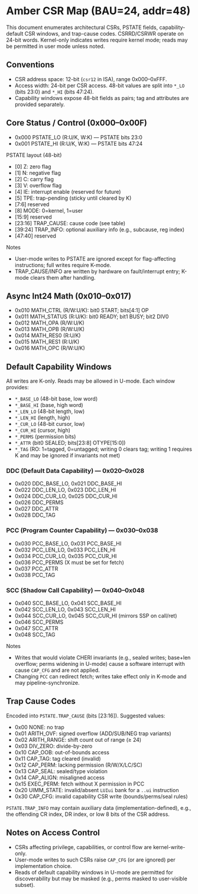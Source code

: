 # Amber CSR Map (BAU=24, addr=48)

This document enumerates architectural CSRs, PSTATE fields, capability-default CSR windows, and trap-cause codes. CSRRD/CSRWR operate on 24-bit words. Kernel-only indicates writes require kernel mode; reads may be permitted in user mode unless noted.

## Conventions

- CSR address space: 12-bit (`csr12` in ISA), range 0x000–0xFFF.
- Access width: 24-bit per CSR access. 48-bit values are split into `*_LO` (bits 23:0) and `*_HI` (bits 47:24).
- Capability windows expose 48-bit fields as pairs; tag and attributes are provided separately.

## Core Status / Control (0x000–0x00F)

- 0x000 PSTATE_LO (R:U/K, W:K) — PSTATE bits 23:0
- 0x001 PSTATE_HI (R:U/K, W:K) — PSTATE bits 47:24

PSTATE layout (48-bit)

- [0] Z: zero flag
- [1] N: negative flag
- [2] C: carry flag
- [3] V: overflow flag
- [4] IE: interrupt enable (reserved for future)
- [5] TPE: trap-pending (sticky until cleared by K)
- [7:6] reserved
- [8] MODE: 0=kernel, 1=user
- [15:9] reserved
- [23:16] TRAP_CAUSE: cause code (see table)
- [39:24] TRAP_INFO: optional auxiliary info (e.g., subcause, reg index)
- [47:40] reserved

Notes

- User-mode writes to PSTATE are ignored except for flag-affecting instructions; full writes require K-mode.
- TRAP_CAUSE/INFO are written by hardware on fault/interrupt entry; K-mode clears them after handling.

## Async Int24 Math (0x010–0x017)

- 0x010 MATH_CTRL (R/W:U/K): bit0 START; bits[4:1] OP
- 0x011 MATH_STATUS (R:U/K): bit0 READY; bit1 BUSY; bit2 DIV0
- 0x012 MATH_OPA (R/W:U/K)
- 0x013 MATH_OPB (R/W:U/K)
- 0x014 MATH_RES0 (R:U/K)
- 0x015 MATH_RES1 (R:U/K)
- 0x016 MATH_OPC (R/W:U/K)

## Default Capability Windows

All writes are K-only. Reads may be allowed in U-mode. Each window provides:

- `*_BASE_LO` (48-bit base, low word)
- `*_BASE_HI` (base, high word)
- `*_LEN_LO`  (48-bit length, low)
- `*_LEN_HI`  (length, high)
- `*_CUR_LO`  (48-bit cursor, low)
- `*_CUR_HI`  (cursor, high)
- `*_PERMS`   (permission bits)
- `*_ATTR`    (bit0 SEALED; bits[23:8] OTYPE[15:0])
- `*_TAG`     (RO: 1=tagged, 0=untagged; writing 0 clears tag; writing 1 requires K and may be ignored if invariants not met)

### DDC (Default Data Capability) — 0x020–0x028

- 0x020 DDC_BASE_LO, 0x021 DDC_BASE_HI
- 0x022 DDC_LEN_LO,  0x023 DDC_LEN_HI
- 0x024 DDC_CUR_LO,  0x025 DDC_CUR_HI
- 0x026 DDC_PERMS
- 0x027 DDC_ATTR
- 0x028 DDC_TAG

### PCC (Program Counter Capability) — 0x030–0x038

- 0x030 PCC_BASE_LO, 0x031 PCC_BASE_HI
- 0x032 PCC_LEN_LO,  0x033 PCC_LEN_HI
- 0x034 PCC_CUR_LO,  0x035 PCC_CUR_HI
- 0x036 PCC_PERMS (X must be set for fetch)
- 0x037 PCC_ATTR
- 0x038 PCC_TAG

### SCC (Shadow Call Capability) — 0x040–0x048

- 0x040 SCC_BASE_LO, 0x041 SCC_BASE_HI
- 0x042 SCC_LEN_LO,  0x043 SCC_LEN_HI
- 0x044 SCC_CUR_LO,  0x045 SCC_CUR_HI (mirrors SSP on call/ret)
- 0x046 SCC_PERMS
- 0x047 SCC_ATTR
- 0x048 SCC_TAG

Notes

- Writes that would violate CHERI invariants (e.g., sealed writes; base+len overflow; perms widening in U-mode) cause a software interrupt with cause `CAP_CFG` and are not applied.
- Changing `PCC` can redirect fetch; writes take effect only in K-mode and may pipeline-synchronize.

## Trap Cause Codes

Encoded into `PSTATE.TRAP_CAUSE` (bits [23:16]). Suggested values:

- 0x00 NONE: no trap
- 0x01 ARITH_OVF: signed overflow (ADD/SUB/NEG trap variants)
- 0x02 ARITH_RANGE: shift count out of range (≥ 24)
- 0x03 DIV_ZERO: divide-by-zero
- 0x10 CAP_OOB: out-of-bounds access
- 0x11 CAP_TAG: tag cleared (invalid)
- 0x12 CAP_PERM: lacking permission (R/W/X/LC/SC)
- 0x13 CAP_SEAL: sealed/type violation
- 0x14 CAP_ALIGN: misaligned access
- 0x15 EXEC_PERM: fetch without X permission in PCC
- 0x20 UIMM_STATE: invalid/absent `LUIui` bank for a `..ui` instruction
- 0x30 CAP_CFG: invalid capability CSR write (bounds/perms/seal rules)

`PSTATE.TRAP_INFO` may contain auxiliary data (implementation-defined), e.g., the offending CR index, DR index, or low 8 bits of the CSR address.

## Notes on Access Control

- CSRs affecting privilege, capabilities, or control flow are kernel-write-only.
- User-mode writes to such CSRs raise `CAP_CFG` (or are ignored) per implementation choice.
- Reads of default capability windows in U-mode are permitted for discoverability but may be masked (e.g., perms masked to user-visible subset).

